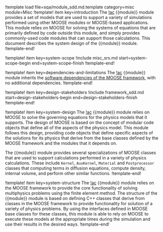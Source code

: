 !template load file=sqa/module_sdd.md.template category=misc module=Misc
!template! item key=introduction
 The [!ac](MOOSE) {{module}} module provides a set of models that are used to support a variety of simulations performed using other MOOSE modules or MOOSE-based applications. This module relies on MOOSE for solving the systems of equations that are primarily defined by code outside this module, and simply provides commonly-used code modules that can support those calculations. This document describes the system design of the {{module}} module.
!template-end!

!template! item key=system-scope
!include misc_srs.md start=system-scope-begin end=system-scope-finish
!template-end!

!template! item key=dependencies-and-limitations
The [!ac](MOOSE) {{module}} module inherits the [software dependencies of the MOOSE framework](framework_sdd.md#dependencies-and-limitations), with no additional dependencies.
!template-end!

!template! item key=design-stakeholders
!include framework_sdd.md start=design-stakeholders-begin end=design-stakeholders-finish
!template-end!

!template! item key=system-design
The [!ac](MOOSE) {{module}} module relies on MOOSE to solve the governing equations for the physics models that it supports. The design of MOOSE is based on the concept of modular code objects that define all of the aspects of the physics model. This module follows this design, providing code objects that define specific aspects of the solutions for its physics that derive from the base classes defined by the MOOSE framework and the modules that it depends on.

The {{module}} module provides several specializations of MOOSE classes that are used to support calculations performed in a variety of physics calculations. These include `Kernel`, `AuxKernel`, `Material` and `Postprocessor` classes that computing terms in diffusion equations, compute density, internal volume, and perform other similar functions.
!template-end!

!template! item key=system-structure
The [!ac](MOOSE) {{module}} module relies on the MOOSE framework to provide the core functionality of solving multiphysics problems using the finite element method. The structure of the {{module}} module is based on defining C++ classes that derive from classes in the MOOSE framework to provide functionality for solution of a variety of physics problems. By using the interfaces defined in MOOSE base classes for these classes, this module is able to rely on MOOSE to execute these models at the appropriate times during the simulation and use their results in the desired ways.
!template-end!
